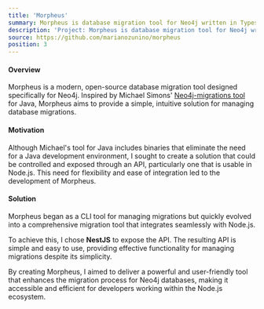 ```yaml
---
title: 'Morpheus'
summary: Morpheus is database migration tool for Neo4j written in Typescript
description: 'Project: Morpheus is database migration tool for Neo4j written in Typescript'
source: https://github.com/marianozunino/morpheus
position: 3
---
```

#### Overview

Morpheus is a modern, open-source database migration tool designed specifically for Neo4j.
Inspired by Michael Simons' [Neo4j-migrations tool](https://github.com/michael-simons/neo4j-migrations)
for Java, Morpheus aims to provide a simple, intuitive solution for managing database migrations.

#### Motivation

Although Michael's tool for Java includes binaries that eliminate the need for a
Java development environment, I sought to create a solution that could be controlled
and exposed through an API, particularly one that is usable in Node.js. This need
for flexibility and ease of integration led to the development of Morpheus.

#### Solution

Morpheus began as a CLI tool for managing migrations but quickly evolved into a
comprehensive migration tool that integrates seamlessly with Node.js.

To achieve this, I chose **NestJS** to expose the API. The resulting API is simple
and easy to use, providing effective functionality for managing migrations despite
its simplicity.

By creating Morpheus, I aimed to deliver a powerful and user-friendly tool that
enhances the migration process for Neo4j databases, making it accessible and
efficient for developers working within the Node.js ecosystem.

